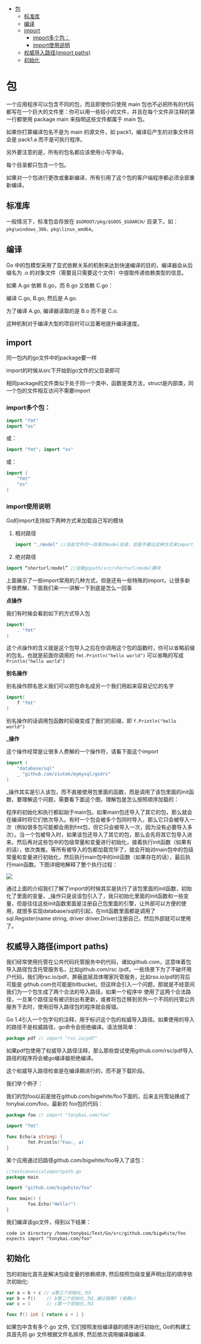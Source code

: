 <!-- TOC -->

- [包](#包)
    - [标准库](#标准库)
    - [编译](#编译)
    - [import](#import)
        - [import多个包：](#import多个包)
        - [import使用说明](#import使用说明)
    - [权威导入路径(import paths)](#权威导入路径import-paths)
    - [初始化](#初始化)

<!-- /TOC -->


# 包

一个应用程序可以包含不同的包，而且即使你只使用 main 包也不必把所有的代码都写在一个巨大的文件里：你可以用一些较小的文件，并且在每个文件非注释的第一行都使用 package main 来指明这些文件都属于 main 包。

如果你打算编译包名不是为 main 的源文件，如 pack1，编译后产生的对象文件将会是 pack1.a 而不是可执行程序。

另外要注意的是，所有的包名都应该使用小写字母。

每个目录都只包含一个包。

如果对一个包进行更改或重新编译，所有引用了这个包的客户端程序都必须全部重新编译。

## 标准库

一般情况下，标准包会存放在 `$GOROOT/pkg/$GOOS_$GOARCH/` 目录下。如：`pkg\windows_386，pkg\linux_amd64`。

## 编译

Go 中的包模型采用了显式依赖关系的机制来达到快速编译的目的，编译器会从后缀名为 .o 的对象文件（需要且只需要这个文件）中提取传递依赖类型的信息。

如果 A.go 依赖 B.go，而 B.go 又依赖 C.go：

编译 C.go, B.go, 然后是 A.go.

为了编译 A.go, 编译器读取的是 B.o 而不是 C.o.

这种机制对于编译大型的项目时可以显著地提升编译速度。


## import

同一包内的go文件中的package要一样

import的时候从src下开始到go文件的父目录即可

相同package的文件类似于处于同一个类中，函数是类方法，struct是内部类，同一个包的文件相互访问不需要import

### import多个包：

```go
import "fmt"
import "os"
```

或：

```go
import "fmt"; import "os"
```

或：

```go
import (
    "fmt"
    "os"
)
```

### import使用说明

Go的import支持如下两种方式来加载自己写的模块

1. 相对路径
   
	```go
	import "./model" //当前文件同一目录的model目录，但是不建议这种方式来import
	```

2. 绝对路径
  
  ```go
  import “shorturl/model” //加载gopath/src/shorturl/model模块
  ```
上面展示了一些import常用的几种方式，但是还有一些特殊的import，让很多新手很费解，下面我们来一一讲解一下到底是怎么一回事


**点操作**

我们有时候会看到如下的方式导入包

```go
import(
	. "fmt"
)
```

这个点操作的含义就是这个包导入之后在你调用这个包的函数时，你可以省略前缀的包名，也就是前面你调用的 `fmt.Println("hello world")` 可以省略的写成 `Println("hello world")`


**别名操作**

别名操作顾名思义我们可以把包命名成另一个我们用起来容易记忆的名字

```go
import(
	f "fmt"
)
```

别名操作的话调用包函数时前缀变成了我们的前缀，即 `f.Println("hello world")`


**_操作**

这个操作经常是让很多人费解的一个操作符，请看下面这个import

```go
import (
	"database/sql"
	_ "github.com/ziutek/mymysql/godrv"
)
```

_操作其实是引入该包，而不直接使用包里面的函数，而是调用了该包里面的init函数，要理解这个问题，需要看下面这个图，理解包是怎么按照顺序加载的：

程序的初始化和执行都起始于main包。如果main包还导入了其它的包，那么就会在编译时将它们依次导入。有时一个包会被多个包同时导入，那么它只会被导入一次（例如很多包可能都会用到fmt包，但它只会被导入一次，因为没有必要导入多次）。当一个包被导入时，如果该包还导入了其它的包，那么会先将其它包导入进来，然后再对这些包中的包级常量和变量进行初始化，接着执行init函数（如果有的话），依次类推。等所有被导入的包都加载完毕了，就会开始对main包中的包级常量和变量进行初始化，然后执行main包中的init函数（如果存在的话），最后执行main函数。下图详细地解释了整个执行过程：

![](pic/package01.png)

通过上面的介绍我们了解了import的时候其实是执行了该包里面的init函数，初始化了里面的变量，_操作只是说该包引入了，我只初始化里面的init函数和一些变量，但是往往这些init函数里面是注册自己包里面的引擎，让外部可以方便的使用，就很多实现database/sql的引起，在init函数里面都是调用了sql.Register(name string, driver driver.Driver)注册自己，然后外部就可以使用了。



## 权威导入路径(import paths)

我们经常使用托管在公共代码托管服务中的代码，诸如github.com，这意味着包导入路径包含托管服务名，比如github.com/rsc /pdf。一些场景下为了不破坏用户代码，我们用rsc.io/pdf，屏蔽底层具体哪家托管服务，比如rso.io/pdf的背后可能是 github.com也可能是bitbucket。但这样会引入一个问题，那就是不经意间我们为一个包生成了两个合法的导入路径。如果一个程序中 使用了这两个合法路径，一旦某个路径没有被识别出有更新，或者将包迁移到另外一个不同的托管公共服务下去时，使用旧导入路径包的程序就会报错。

Go 1.4引入一个包字句的注释，用于标识这个包的权威导入路径。如果使用的导入的路径不是权威路径，go命令会拒绝编译。语法很简单：

```go
package pdf // import "rsc.io/pdf"
```

如果pdf包使用了权威导入路径注释，那么那些尝试使用github.com/rsc/pdf导入路径的程序将会被go编译器拒绝编译。

这个权威导入路径检查是在编译期进行的，而不是下载阶段。

我们举个例子：

我们的包foo以前是放在github.com/bigwhite/foo下面的，后来主托管站换成了tonybai.com/foo，最新的 foo包的代码：

```go
package foo // import "tonybai.com/foo"

import "fmt"

func Echo(a string) {
        fmt.Println("Foo:, a)
}
```

某个应用通过旧路径github.com/bigwhite/foo导入了该包：

```go
//testcanonicalimportpath.go
package main

import "github.com/bigwhite/foo"

func main() {
        foo.Echo("Hello!")
}
```

我们编译该go文件，得到以下结果：

```
code in directory /home/tonybai/Test/Go/src/github.com/bigwhite/foo expects import "tonybai.com/foo"
```

## 初始化

包的初始化首先是解决包级变量的依赖顺序, 然后按照包级变量声明出现的顺序依次初始化:

```go
var a = b + c // a第三个初始化,为3 
var b = f()    // b第二个初始化,为2,通过调用f (依赖c) 
var c = 1      // c第一个初始化,为1

func f() int { return c + 1 }
```

如果包中含有多个.go 文件, 它们按照发给编译器的顺序进行初始化, Go的构建工具首先将.go 文件根据文件名排序, 然后依次调用编译器编译.